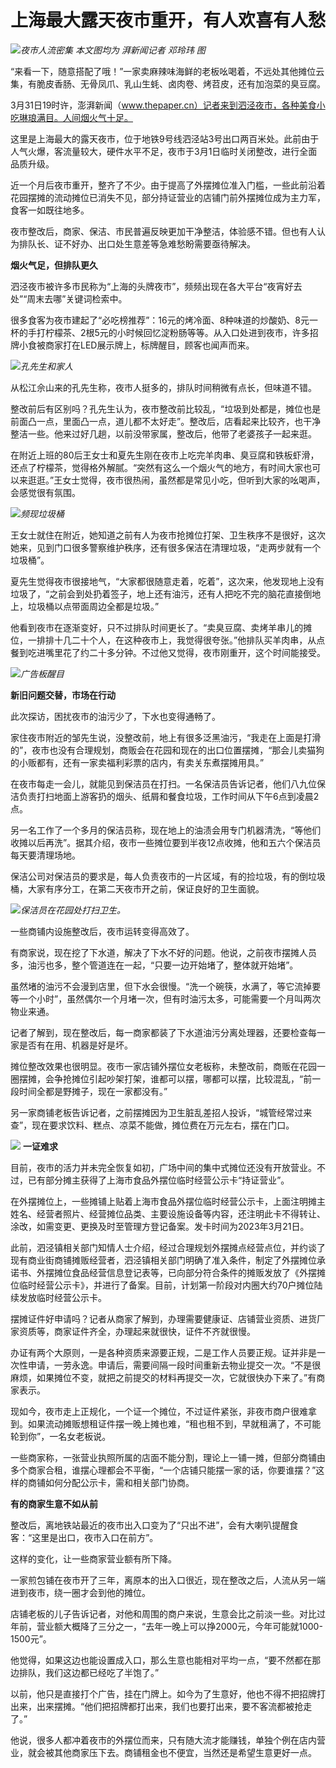 # 上海最大露天夜市重开，有人欢喜有人愁

![](https://inews.gtimg.com/news_bt/OIXRxgmGPwtsJeavLRB3HhyWIIbUw_ZbAPGxnizhCrILYAA/1000)_夜市人流密集
本文图均为 湃新闻记者 邓玲玮 图_

“来看一下，随意搭配了哦！”一家卖麻辣味海鲜的老板吆喝着，不远处其他摊位云集，有脆皮香肠、无骨凤爪、乳山生蚝、卤肉卷、烤苕皮，还有加泡菜的臭豆腐。

3月31日19时许，澎湃新闻（www.thepaper.cn）记者来到泗泾夜市，各种美食小吃琳琅满目。人间烟火气十足。

这里是上海最大的露天夜市，位于地铁9号线泗泾站3号出口两百米处。此前由于人气火爆，客流量较大，硬件水平不足，夜市于3月1日临时关闭整改，进行全面品质升级。

近一个月后夜市重开，整齐了不少。由于提高了外摆摊位准入门槛，一些此前沿着花园摆摊的流动摊位已消失不见，部分持证营业的店铺门前外摆摊位成为主力军，食客一如既往地多。

夜市整改后，商家、保洁、市民普遍反映更加干净整洁，体验感不错。但也有人认为排队长、证不好办、出口处生意差等急难愁盼需要亟待解决。

**烟火气足，但排队更久**

泗泾夜市被许多市民称为“上海的头牌夜市”，频频出现在各大平台“夜宵好去处”“周末去哪”关键词检索中。

很多食客为夜市建起了“必吃榜推荐”：16元的烤冷面、8种味道的炒酸奶、8元一杯的手打柠檬茶、2根5元的小时候回忆淀粉肠等等。从入口处进到夜市，许多招牌小食被商家打在LED展示牌上，标牌醒目，顾客也闻声而来。

![](https://inews.gtimg.com/news_bt/OhCZ4xiMq4GjjZgUKpIPn8xksUnKm6r-vKNhDzbFq_Bm4AA/1000)_孔先生和家人_

从松江佘山来的孔先生称，夜市人挺多的，排队时间稍微有点长，但味道不错。

整改前后有区别吗？孔先生认为，夜市整改前比较乱，“垃圾到处都是，摊位也是前面凸一点，里面凸一点，道儿都不太好走”。整改后，店看起来比较齐，也干净整洁一些。他来过好几趟，以前没带家属，整改后，他带了老婆孩子一起来逛。

在附近上班的80后王女士和夏先生刚在夜市上吃完羊肉串、臭豆腐和铁板虾滑，还点了柠檬茶，觉得格外解腻。“突然有这么一个烟火气的地方，有时间大家也可以来逛逛。”王女士觉得，夜市很热闹，虽然都是常见小吃，但听到大家的吆喝声，会感觉很有氛围。

![](https://inews.gtimg.com/news_bt/O89ifDqmp8Xt1zgdUgn7SZ4sroLN_rSsMmdcSONkUIxUMAA/1000)_频现垃圾桶_

王女士就住在附近，她知道之前有人为夜市抢摊位打架、卫生秩序不是很好，这次她来，见到门口很多警察维护秩序，还有很多保洁在清理垃圾，“走两步就有一个垃圾桶”。

夏先生觉得夜市很接地气，“大家都很随意走着，吃着”，这次来，他发现地上没有垃圾了，“之前会到处扔着签子，地上还有油污，还有人把吃不完的脑花直接倒地上，垃圾桶以点带面周边全都是垃圾。”

他看到夜市在逐渐变好，只不过排队时间更长了。“卖臭豆腐、卖烤羊串儿的摊位，一排排十几二十个人，在这种夜市上，我觉得很夸张。”他排队买羊肉串，从点餐到吃进嘴里花了约二十多分钟。不过他又觉得，夜市刚重开，这个时间能接受。

![](https://inews.gtimg.com/news_bt/OILPzi5sPqdha8rCyAI1YjcasjTIBtqw5ebuYJJioKF1sAA/1000)_广告板醒目_

**新旧问题交替，市场在行动**

此次探访，困扰夜市的油污少了，下水也变得通畅了。

家住夜市附近的邹先生说，没整改前，地上有很多泛黑油污，“我走在上面是打滑的”，夜市也没有合理规划，商贩会在花园和现在的出口位置摆摊，“那会儿卖猫狗的小贩都有，还有一家卖福利彩票的店内，有卖关东煮摆摊用具。”

在夜市每走一会儿，就能见到保洁员在打扫。一名保洁员告诉记者，他们八九位保洁负责打扫地面上游客扔的烟头、纸屑和餐食垃圾，工作时间从下午6点到凌晨2点。

另一名工作了一个多月的保洁员称，现在地上的油渍会用专门机器清洗，“等他们收摊以后再洗”。据其介绍，夜市一些摊位要到半夜12点收摊，他和五六个保洁员每天要清理场地。

保洁公司对保洁员的要求是，每人负责夜市的一片区域，有的捡垃圾，有的倒垃圾桶，大家有序分工，在第二天夜市开之前，保证良好的卫生面貌。

![](https://inews.gtimg.com/news_bt/OdcW6wXH-tiIvNHPsG485pWOlsOvuHMV7uSMLWLjzAQ3gAA/1000)_保洁员在花园处打扫卫生。_

一些商铺内设施整改后，夜市运转变得高效了。

有商家说，现在挖了下水道，解决了下水不好的问题。他说，之前夜市摆摊人员多，油污也多，整个管道连在一起，“只要一边开始堵了，整体就开始堵”。

虽然堵的油污不会漫到店里，但下水会很慢。“洗一个碗筷，水满了，等它流掉要等一个小时”，虽然偶尔一个月堵一次，但有时油污太多，可能需要一个月叫两次物业来通。

记者了解到，现在整改后，每一商家都装了下水道油污分离处理器，还要检查每一家是否有在用、机器是好是坏。

摊位整改效果也很明显。夜市一家店铺外摆位女老板称，未整改前，商贩在花园一圈摆摊，会争抢摊位引起吵架打架，谁都可以摆，哪都可以摆，比较混乱，“前一段时间全都是野摊子，现在一家都没有。”

另一家商铺老板告诉记者，之前摆摊因为卫生脏乱差招人投诉，“城管经常过来查”，现在要求饮料、糕点、凉菜不能做，摊位费在万元左右，摆在门口。

![](https://inews.gtimg.com/news_bt/OtKIqUkkb6McOHbkoalVRW-mQZRrXADnMvZMgEtL5QD6IAA/1000)
**一证难求**

目前，夜市的活力并未完全恢复如初，广场中间的集中式摊位还没有开放营业。不过，已有部分摊主获得了上海市食品外摆位临时经营公示卡“持证营业”。

在外摆摊位上，一些摊铺上贴着上海市食品外摆位临时经营公示卡，上面注明摊主姓名、经营者照片、经营摊位品类、主要设施设备等内容，还注明此卡不得转让、涂改，如需变更、更换及时至管理方登记备案。发卡时间为2023年3月21日。

此前，泗泾镇相关部门知情人士介绍，经过合理规划外摆摊点经营点位，并约谈了现有商业街商铺摊贩经营者，泗泾镇相关部门明确了准入条件，制定了外摆摊位承诺书、外摆摊位食品经营信息登记表等，已向部分符合条件的摊贩发放了《外摆摊位临时经营公示卡》，并进行了备案。目前，计划第一阶段对内圈大约70户摊位陆续发放临时经营公示卡。

摆摊证件好申请吗？记者从商家了解到，办理需要健康证、店铺营业资质、进货厂家资质等，商家证件齐全，办理起来就很快，证件不齐就很慢。

办证有两个大原则，一是各种资质来源要正规，二是工作人员要正规。证并非是一次性申请，一劳永逸。申请后，需要间隔一段时间重新去物业提交一次。“不是很麻烦，如果摊位不变，就把之前提交的材料再提交一次，它就很快办下来了。”有商家表示。

现如今，夜市走上正规化，一个证一个摊位，不过证件紧张，非夜市商户很难拿到。如果流动摊贩想租证件摆一晚上摊也难，“租也租不到，早就租满了，不可能轮到你”，一名女老板说。

一些商家称，一张营业执照所属的店面不能分割，理论上一铺一摊，但部分商铺由多个商家合租，谁摆心理都会不平衡，“一个店铺只能摆一家的话，你要谁摆？”这样的商铺如何分配公示卡，需和相关部门协商。

**有的商家生意不如从前**

整改后，离地铁站最近的夜市出入口变为了“只出不进”，会有大喇叭提醒食客：“这里是出口，夜市入口在前方”。

这样的变化，让一些商家营业额有所下降。

一家煎包铺在夜市开了三年，离原本的出入口很近，现在整改之后，人流从另一端进到夜市，绕一圈才会到他的摊位。

店铺老板的儿子告诉记者，对他和周围的商户来说，生意会比之前淡一些。对比过年前，营业额大概降了三分之一，“去年一晚上可以挣2000元，今年可能就1000-1500元”。

他觉得，如果这边也能设置成入口，那么生意也能相对平均一点，“要不然都在那边排队，我们这边都已经吃了半饱了。”

以前，他只是直接打个广告，挂在门牌上。如今为了生意好，他也不得不把招牌打出来，出来摆摊。“他们把招牌都打出来，我们也要打出来，要不客流都被抢走了。”

他说，很多人都冲着夜市的外摆位而来，只有随大流才能赚钱，单独个例在店内营业，就会被其他商家压下去。商铺租金也不便宜，当然还是希望生意更好一点。

